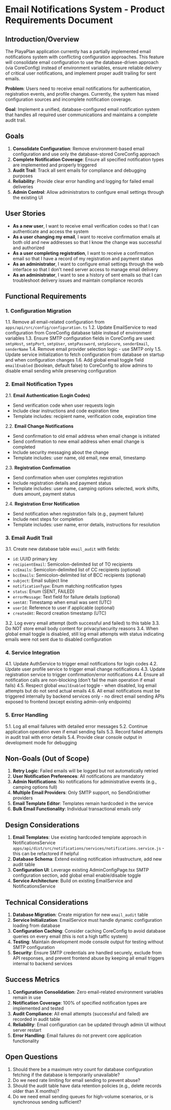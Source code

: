 # Email Notifications System - Product Requirements Document

## Introduction/Overview

The PlayaPlan application currently has a partially implemented email notifications system with conflicting configuration approaches. This feature will consolidate email configuration to use the database-driven approach (via CoreConfig) instead of environment variables, ensure reliable delivery of critical user notifications, and implement proper audit trailing for sent emails.

**Problem**: Users need to receive email notifications for authentication, registration events, and profile changes. Currently, the system has mixed configuration sources and incomplete notification coverage.

**Goal**: Implement a unified, database-configured email notification system that handles all required user communications and maintains a complete audit trail.

## Goals

1. **Consolidate Configuration**: Remove environment-based email configuration and use only the database-stored CoreConfig approach
2. **Complete Notification Coverage**: Ensure all specified notification types are implemented and properly triggered
3. **Audit Trail**: Track all sent emails for compliance and debugging purposes
4. **Reliability**: Provide clear error handling and logging for failed email deliveries
5. **Admin Control**: Allow administrators to configure email settings through the existing UI

## User Stories

- **As a new user**, I want to receive email verification codes so that I can authenticate and access the system
- **As a user changing my email**, I want to receive confirmation emails at both old and new addresses so that I know the change was successful and authorized
- **As a user completing registration**, I want to receive a confirmation email so that I have a record of my registration and payment status
- **As an administrator**, I want to configure email settings through the web interface so that I don't need server access to manage email delivery
- **As an administrator**, I want to see a history of sent emails so that I can troubleshoot delivery issues and maintain compliance records

## Functional Requirements

### 1. Configuration Migration
1.1. Remove all email-related configuration from `apps/api/src/config/configuration.ts`
1.2. Update EmailService to read configuration from CoreConfig database table instead of environment variables
1.3. Ensure SMTP configuration fields in CoreConfig are used: `smtpHost`, `smtpPort`, `smtpUser`, `smtpPassword`, `smtpSecure`, `senderEmail`, `senderName`
1.4. Remove email provider selection logic - use SMTP only
1.5. Update service initialization to fetch configuration from database on startup and when configuration changes
1.6. Add global email toggle field `emailEnabled` (boolean, default false) to CoreConfig to allow admins to disable email sending while preserving configuration

### 2. Email Notification Types
2.1. **Email Authentication (Login Codes)**
   - Send verification code when user requests login
   - Include clear instructions and code expiration time
   - Template includes: recipient name, verification code, expiration time

2.2. **Email Change Notifications**
   - Send confirmation to old email address when email change is initiated
   - Send confirmation to new email address when email change is completed
   - Include security messaging about the change
   - Template includes: user name, old email, new email, timestamp

2.3. **Registration Confirmation**
   - Send confirmation when user completes registration
   - Include registration details and payment status
   - Template includes: user name, camping options selected, work shifts, dues amount, payment status

2.4. **Registration Error Notification**
   - Send notification when registration fails (e.g., payment failure)
   - Include next steps for completion
   - Template includes: user name, error details, instructions for resolution

### 3. Email Audit Trail
3.1. Create new database table `email_audit` with fields:
   - `id`: UUID primary key
   - `recipientEmail`: Semicolon-delimited list of TO recipients
   - `ccEmails`: Semicolon-delimited list of CC recipients (optional)
   - `bccEmails`: Semicolon-delimited list of BCC recipients (optional)
   - `subject`: Email subject line
   - `notificationType`: Enum matching notification types
   - `status`: Enum (SENT, FAILED)
   - `errorMessage`: Text field for failure details (optional)
   - `sentAt`: Timestamp when email was sent (UTC)
   - `userId`: Reference to user if applicable (optional)
   - `createdAt`: Record creation timestamp (UTC)

3.2. Log every email attempt (both successful and failed) to this table
3.3. Do NOT store email body content for privacy/security reasons
3.4. When global email toggle is disabled, still log email attempts with status indicating emails were not sent due to disabled configuration

### 4. Service Integration
4.1. Update AuthService to trigger email notifications for login codes
4.2. Update user profile service to trigger email change notifications
4.3. Update registration service to trigger confirmation/error notifications
4.4. Ensure all notification calls are non-blocking (don't fail the main operation if email fails)
4.5. Respect global `emailEnabled` toggle - when disabled, log email attempts but do not send actual emails
4.6. All email notifications must be triggered internally by backend services only - no direct email sending APIs exposed to frontend (except existing admin-only endpoints)

### 5. Error Handling
5.1. Log all email failures with detailed error messages
5.2. Continue application operation even if email sending fails
5.3. Record failed attempts in audit trail with error details
5.4. Provide clear console output in development mode for debugging

## Non-Goals (Out of Scope)

1. **Retry Logic**: Failed emails will be logged but not automatically retried
2. **User Notification Preferences**: All notifications are mandatory
3. **Admin Notifications**: No notifications for administrative events (e.g., camping options full)
4. **Multiple Email Providers**: Only SMTP support, no SendGrid/other providers
5. **Email Template Editor**: Templates remain hardcoded in the service
6. **Bulk Email Functionality**: Individual transactional emails only

## Design Considerations

1. **Email Templates**: Use existing hardcoded template approach in NotificationsService `apps/api/dist/src/notifications/services/notifications.service.js` - this can be refactored if helpful
2. **Database Schema**: Extend existing notification infrastructure, add new audit table
3. **Configuration UI**: Leverage existing AdminConfigPage.tsx SMTP configuration section, add global email enable/disable toggle
4. **Service Architecture**: Build on existing EmailService and NotificationsService

## Technical Considerations

1. **Database Migration**: Create migration for new `email_audit` table
2. **Service Initialization**: EmailService must handle dynamic configuration loading from database
3. **Configuration Caching**: Consider caching CoreConfig to avoid database queries on every email (this is not a high taffic system)
4. **Testing**: Maintain development mode console output for testing without SMTP configuration
5. **Security**: Ensure SMTP credentials are handled securely, exclude from API responses, and prevent frontend abuse by keeping all email triggers internal to backend services

## Success Metrics

1. **Configuration Consolidation**: Zero email-related environment variables remain in use
2. **Notification Coverage**: 100% of specified notification types are implemented and tested
3. **Audit Compliance**: All email attempts (successful and failed) are recorded in audit table
4. **Reliability**: Email configuration can be updated through admin UI without server restart
5. **Error Handling**: Email failures do not prevent core application functionality

## Open Questions

1. Should there be a maximum retry count for database configuration fetching if the database is temporarily unavailable?
2. Do we need rate limiting for email sending to prevent abuse?
3. Should the audit table have data retention policies (e.g., delete records older than X months)?
4. Do we need email sending queues for high-volume scenarios, or is synchronous sending sufficient? 